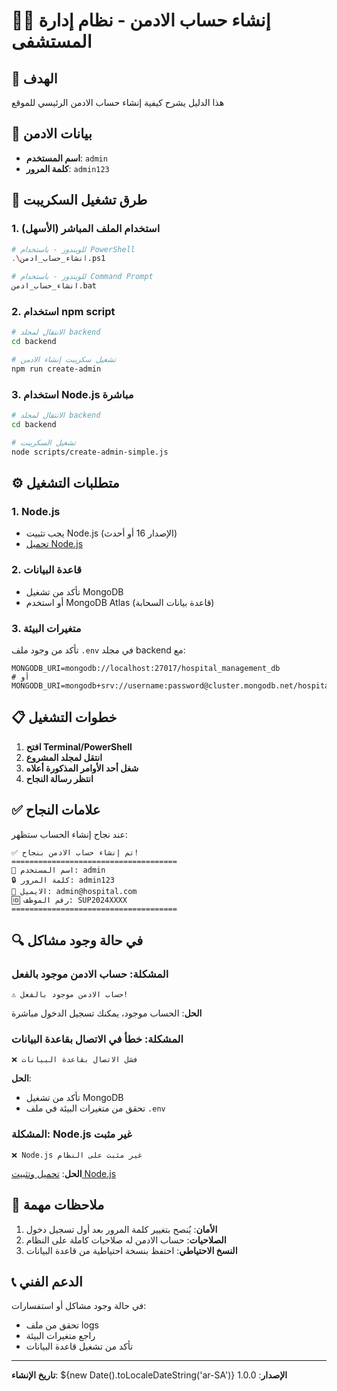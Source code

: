 # 👨‍💼 إنشاء حساب الادمن - نظام إدارة المستشفى

## 🎯 الهدف

هذا الدليل يشرح كيفية إنشاء حساب الادمن الرئيسي للموقع

## 🔑 بيانات الادمن

- **اسم المستخدم**: `admin`
- **كلمة المرور**: `admin123`

## 🚀 طرق تشغيل السكريبت

### 1. استخدام الملف المباشر (الأسهل)

```bash
# للويندوز - باستخدام PowerShell
.\انشاء_حساب_ادمن.ps1

# للويندوز - باستخدام Command Prompt
انشاء_حساب_ادمن.bat
```

### 2. استخدام npm script

```bash
# الانتقال لمجلد backend
cd backend

# تشغيل سكريبت إنشاء الادمن
npm run create-admin
```

### 3. استخدام Node.js مباشرة

```bash
# الانتقال لمجلد backend
cd backend

# تشغيل السكريبت
node scripts/create-admin-simple.js
```

## ⚙️ متطلبات التشغيل

### 1. Node.js

- يجب تثبيت Node.js (الإصدار 16 أو أحدث)
- [تحميل Node.js](https://nodejs.org)

### 2. قاعدة البيانات

- تأكد من تشغيل MongoDB
- أو استخدم MongoDB Atlas (قاعدة بيانات السحابة)

### 3. متغيرات البيئة

تأكد من وجود ملف `.env` في مجلد backend مع:

```
MONGODB_URI=mongodb://localhost:27017/hospital_management_db
# أو
MONGODB_URI=mongodb+srv://username:password@cluster.mongodb.net/hospital_management_db
```

## 📋 خطوات التشغيل

1. **افتح Terminal/PowerShell**
2. **انتقل لمجلد المشروع**
3. **شغل أحد الأوامر المذكورة أعلاه**
4. **انتظر رسالة النجاح**

## ✅ علامات النجاح

عند نجاح إنشاء الحساب ستظهر:

```
✅ تم إنشاء حساب الادمن بنجاح!
=====================================
👤 اسم المستخدم: admin
🔒 كلمة المرور: admin123
📧 الايميل: admin@hospital.com
🆔 رقم الموظف: SUP2024XXXX
=====================================
```

## 🔍 في حالة وجود مشاكل

### المشكلة: حساب الادمن موجود بالفعل

```
⚠️ حساب الادمن موجود بالفعل!
```

**الحل**: الحساب موجود، يمكنك تسجيل الدخول مباشرة

### المشكلة: خطأ في الاتصال بقاعدة البيانات

```
❌ فشل الاتصال بقاعدة البيانات
```

**الحل**:

- تأكد من تشغيل MongoDB
- تحقق من متغيرات البيئة في ملف `.env`

### المشكلة: Node.js غير مثبت

```
❌ Node.js غير مثبت على النظام
```

**الحل**: [تحميل وتثبيت Node.js](https://nodejs.org)

## 🚨 ملاحظات مهمة

1. **الأمان**: يُنصح بتغيير كلمة المرور بعد أول تسجيل دخول
2. **الصلاحيات**: حساب الادمن له صلاحيات كاملة على النظام
3. **النسخ الاحتياطي**: احتفظ بنسخة احتياطية من قاعدة البيانات

## 📞 الدعم الفني

في حالة وجود مشاكل أو استفسارات:

- تحقق من ملف logs
- راجع متغيرات البيئة
- تأكد من تشغيل قاعدة البيانات

---

**تاريخ الإنشاء**: ${new Date().toLocaleDateString('ar-SA')}
**الإصدار**: 1.0.0

